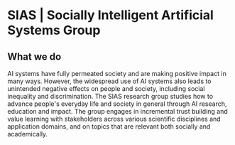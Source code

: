 # SIAS | Socially Intelligent Artificial Systems Group
 
## What we do
AI systems have fully permeated society and  are making positive impact in many ways. However, the widespread use of AI systems  also leads to unintended negative effects on people and society, including social inequality and discrimination. The SIAS research group studies how to advance people's everyday life and society in general through AI research, education and impact. The group engages in incremental trust building  and value learning with stakeholders  across various scientific disciplines and application domains, and on topics that are relevant both socially and academically.
